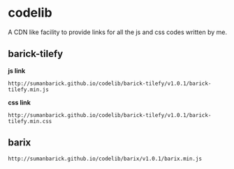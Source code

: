 # codelib
A CDN like facility to provide links for all the js and css codes written by me.

## barick-tilefy

**js link**

`http://sumanbarick.github.io/codelib/barick-tilefy/v1.0.1/barick-tilefy.min.js`

**css link**

`http://sumanbarick.github.io/codelib/barick-tilefy/v1.0.1/barick-tilefy.min.css`


## barix

`http://sumanbarick.github.io/codelib/barix/v1.0.1/barix.min.js`
